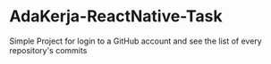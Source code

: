 # AdaKerja-ReactNative-Task
Simple Project for login to a GitHub account and see the list of every repository's commits
